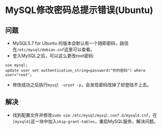 MySQL修改密码总提示错误(Ubuntu)
=============================

## 问题
* MySQL5.7 for Ubuntu 的版本会默认有一个随即密码，路径在`/etc/mysql/debian.cnf`这里可以查看。
* 登入MySQL之后，可以这么更改root密码:
```
use mysql;
update user set authentication_string=password("你的密码") where user="root";
```
* 修改成功之后执行`mysql -uroot -p`，会发现密码改掉了却登陆不上去。

## 解决
* 找到配置文件并修改`sudo vim /etc/mysql/mysql.conf.d/mysqld.cnf`，在`[mysqld]`这一块中加入`skip-grant-tables`，重启MySQL服务，解决问题。


